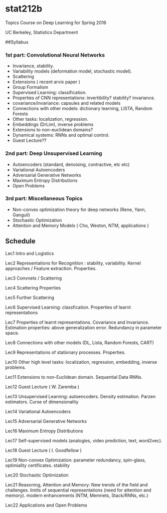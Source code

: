 # stat212b
Topics Course on Deep Learning for Spring 2016

UC Berkeley, Statistics Department

##Syllabus

### 1st part: Convolutional Neural Networks
  - Invariance, stability.
  - Variability models (deformation model, stochastic model). 
  - Scattering
  - Extensions ( recent arvix paper ) 
  - Group Formalism 
  - Supervised Learning: classification. 
  - Properties of CNN representations: invertibility? stability? invariance. 
  - covariance/invariance: capsules and related models
  - Connections with other models: dictionary learning, LISTA, Random Forests
  - Other tasks: localization, regression. 
  - Embeddings (DrLim), inverse problems 
  - Extensions to non-euclidean domains?
  - Dynamical systems: RNNs and optimal control. 
  - Guest Lecture??
  
### 2nd part: Deep Unsupervised Learning
 - Autoencoders (standard, denoising, contractive, etc etc)
 - Variational Autoencoders
 - Adversarial Generative Networks
 - Maximum Entropy Distributions
 - Open Problems
   

### 3rd part: Miscellaneous Topics
- Non-convex optimization theory for deep networks (Rene, Yann, Ganguli)
- Stochastic Optimization
- Attention and Memory Models ( Cho, Weston, NTM, applications ) 
  


## Schedule

Lec1 Intro and Logistics

Lec2 Representations for Recognition : stability, variability. 
 Kernel approaches / Feature extraction. Properties. 
 
Lec3 Convnets / Scattering

Lec4 Scattering Properties

Lec5 Further Scattering 

Lec6 Supervised Learning: classfication. Properties of learnt representations

Lec7 Properties of learnt representations. Covariance and Invariance.
     Estimation properties: above generalization error. Redundancy in parameter space.

Lec8 Connections with other models (DL, Lista, Random Forests, CART)

Lec9 Representations of stationary processes. Properties. 

Lec10 Other high level tasks: localization, regression, embedding, inverse problems. 

Lec11 Extensions to non-Euclidean domain. Sequential Data RNNs. 

Lec12 Guest Lecture ( W. Zaremba ) 

Lec13 Unsupervised Learning: autoencoders. Density estimation. Parzen estimators. Curse of dimensionality

Lec14 Variational Autoencoders

Lec15 Adversarial Generative Networks

Lec16 Maximum Entropy Distributions

Lec17 Self-supervised models (analogies, video prediction, text, word2vec). 

Lec18 Guest Lecture ( I. Goodfellow ) 

Lec19 Non-convex Optimization: parameter redundancy, spin-glass, optimiality certificates. stability

Lec20 Stochastic Optimization

Lec21 Reasoning, Attention and Memory: New trends of the field and challenges. 
      limits of sequential representations (need for attention and memory). 
      modern enhancements (NTM, Memnets, Stack/RNNs, etc.)

Lec22 Applications and Open Problems



